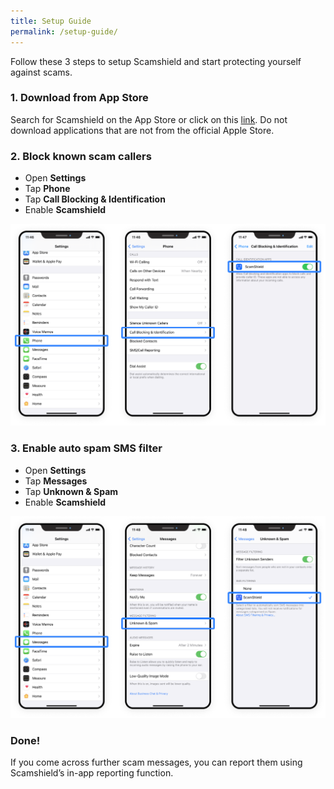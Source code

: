 ```yaml
---
title: Setup Guide
permalink: /setup-guide/
---
```

Follow these 3 steps to setup Scamshield and start protecting yourself against scams.

### 1. Download from App Store
Search for Scamshield on the App Store or click on this [link](https://apple.com.sg). Do not download applications that are not from the official Apple Store.

### 2. Block known scam callers
*  Open **Settings**
*  Tap **Phone**
*  Tap **Call Blocking & Identification**
*  Enable **Scamshield**

![](/images/setup-guide1.png)


### 3. Enable auto spam SMS filter
* Open **Settings**
* Tap **Messages**
* Tap **Unknown & Spam**
* Enable **Scamshield**

![](/images/setup-guide2.png)

### Done!
If you come across further scam messages, you can report them using Scamshield’s in-app reporting function.